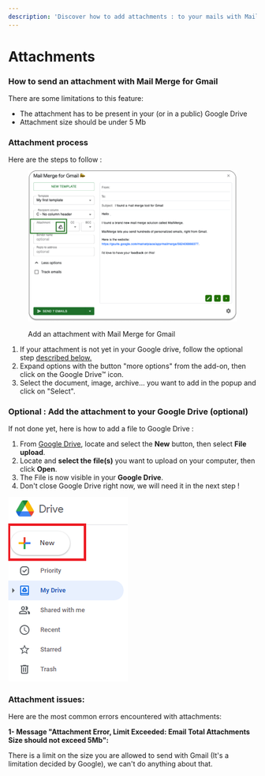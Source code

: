 ```yaml
---
description: 'Discover how to add attachments : to your mails with Mail Merge for Gmail'
---
```


# Attachments

### How to send an attachment with Mail Merge for Gmail <a href="#h.iztay2rlnphv_l" id="h.iztay2rlnphv_l"></a>

There are some limitations to this feature:

* The attachment has to be present in your (or in a public) Google Drive
* Attachment size should be under 5 Mb

### Attachment process <a href="#h.rp1fefblxvjo_l" id="h.rp1fefblxvjo_l"></a>

Here are the steps to follow :&#x20;

<figure><img src="../.gitbook/assets/attachment.png" alt="Attachment button in Mail Merge for Gmail"><figcaption><p>Add an attachment with Mail Merge for Gmail</p></figcaption></figure>

1. If your attachment is not yet in your Google drive, follow the optional step [described below.](attachments.md#h.rp1fefblxvjo\_l-2)
2. Expand options with the button "more options" from the add-on, then click on the Google Drive™ icon.
3. Select the document, image, archive... you want to add in the popup and click on "Select".&#x20;

### &#x20;<a href="#h.rp1fefblxvjo_l" id="h.rp1fefblxvjo_l"></a>

### Optional : Add the attachment to your Google Drive (optional) <a href="#h.rp1fefblxvjo_l" id="h.rp1fefblxvjo_l"></a>

If not done yet, here is how to add a file to Google Drive :

1. From [Google Drive](https://drive.google.com/drive/my-drive), locate and select the **New** button, then select **File upload**.
2. Locate and **select the** **file(s)** you want to upload on your computer, then click **Open**.
3. The File is now visible in your **Google Drive**.
4. Don't close Google Drive right now, we will need it in the next step !

![In Google drive, click on "New" to upload your future attachment file](<../.gitbook/assets/drive upload.png>)

### Attachment issues: <a href="#h.e0w4cxplbpwm_l" id="h.e0w4cxplbpwm_l"></a>

Here are the most common errors encountered with attachments:

**1- Message "Attachment Error, Limit Exceeded: Email Total Attachments Size should not exceed 5Mb":**

There is a limit on the size you are allowed to send with Gmail (It's a limitation decided by Google), we can't do anything about that.

